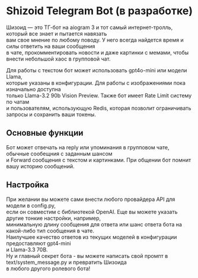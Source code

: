 # Shizoid Telegram Bot (в разработке)

Шизоид — это ТГ-бот на aiogram 3 и тот самый интернет-тролль, который все знает и пытается навязать<br>
вам свое мнение по любому поводу. У него всегда найдется время и силы ответить на ваши сообщения <br>
в чате, прокомментировать новости и даже картинки с мемами, чтобы внести небольшой хаос в групповой чат.<br>

Для работы с текстом бот может использовать gpt4o-mini или модели Llama, <br>
которые указаны в конфигурации. Для работы с изображениями пока изначально доступна <br>
только Llama-3.2 90b Vision Preview. Также бот имеет Rate Limit систему по чатам <br>
и пользователям, использующую Redis, которая позволит ограничивать запросы и сохранить ваши токены.

## Основные функции
Бот может отвечать на reply или упоминания в групповом чате, обычные сообещния с заданным шансом <br>
и Forward сообщения с текстом и картинками. При общении бот помнит вашу историю сообщений.

## Настройка
При желании вы можете сами внести любого провайдера API для модели в config.py, <br>
если он совместим с библиотекой OpenAI. Еще вы можете указать другие тонкие настройки, например, <br>
минимальную длину сообщения для ответа или шанс ответа бота на какой-либо тип сообщения в чате.<br>
Наилучшее качество ответов из текущих моделей в конфигурации предоставляют gpt4-mini <br>
и Llama-3.3 70B.<br>
Ну и главный секрет бота - вы можете написать свой промпт в text/system_message.py и превратить Шизоида <br>
в любого другого ролевого бота!
